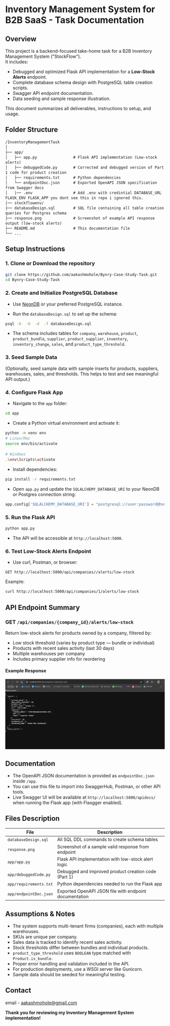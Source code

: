 
# Inventory Management System for B2B SaaS - Task Documentation

## Overview

This project is a backend-focused take-home task for a B2B Inventory Management System ("StockFlow").  
It includes:  
- Debugged and optimized Flask API implementation for a **Low-Stock Alerts** endpoint.  
- Complete database schema design with PostgreSQL table creation scripts.  
- Swagger API endpoint documentation.  
- Data seeding and sample response illustration.  

This document summarizes all deliverables, instructions to setup, and usage.

## Folder Structure

```
/InventoryManagementTask
│
├── app/
│   ├── app.py                # Flask API implementation (Low-stock alerts)
│   ├── debuggedCode.py       # Corrected and debugged version of Part 1 code for product creation
│   ├── requirements.txt      # Python dependencies
│   └── endpointDoc.json      # Exported OpenAPI JSON specification from Swagger docs
│   |── .env                  # Add .env with credintial DATABASE_URL FLASK_ENV FLASK_APP you dont see this in repo i ignored this.
|── stockflowenv/
├── databaseDesign.sql        # SQL file containing all table creation queries for Postgres schema
├── response.png              # Screenshot of example API response output (low-stock alerts)
├── README.md                 # This documentation file
└── ...
```

## Setup Instructions

### 1. Clone or Download the repository

```bash
git clone https://github.com/aakashmohole/Bynry-Case-Study-Task.git
cd Bynry-Case-Study-Task
```

### 2. Create and Initialize PostgreSQL Database

- Use [NeonDB](https://neon.tech/) or your preferred PostgreSQL instance.

- Run the `databaseDesign.sql` to set up the schema:

```bash
psql -h  -U  -d  -f databaseDesign.sql
```

- The schema includes tables for `company`, `warehouse`, `product`, `product_bundle`, `supplier`, `product_supplier`, `inventory`, `inventory_change`, `sales`, and `product_type_threshold`.

### 3. Seed Sample Data

(Optionally, seed sample data with sample inserts for products, suppliers, warehouses, sales, and thresholds. This helps to test and see meaningful API output.)

### 4. Configure Flask App

- Navigate to the `app` folder:

```bash
cd app
```

- Create a Python virtual environment and activate it:

```bash
python -m venv env
# Linux/Mac
source env/bin/activate

# Windows
.\env\Scripts\activate
```

- Install dependencies:

```bash
pip install -r requirements.txt
```

- Open `app.py` and update the `SQLALCHEMY_DATABASE_URI` to your NeonDB or Postgres connection string:

```python
app.config['SQLALCHEMY_DATABASE_URI'] = "postgresql://user:password@host/database?sslmode=require"
```

### 5. Run the Flask API

```bash
python app.py
```

- The API will be accessible at `http://localhost:5000`.

### 6. Test Low-Stock Alerts Endpoint

- Use curl, Postman, or browser:

```
GET http://localhost:5000/api/companies//alerts/low-stock
```

Example:

```bash
curl http://localhost:5000/api/companies/1/alerts/low-stock
```

## API Endpoint Summary

### GET `/api/companies/{company_id}/alerts/low-stock`

Return low-stock alerts for products owned by a company, filtered by:

- Low stock threshold (varies by product type — bundle or individual)
- Products with recent sales activity (last 30 days)
- Multiple warehouses per company
- Includes primary supplier info for reordering

#### Example Response
![resukt](response.png)


## Documentation

- The OpenAPI JSON documentation is provided as `endpointDoc.json` inside `/app`.
- You can use this file to import into SwaggerHub, Postman, or other API tools.
- Live Swagger UI will be available at `http://localhost:5000/apidocs/` when running the Flask app (with Flasgger enabled).

## Files Description

| File                  | Description                                          |
|-----------------------|-----------------------------------------------------|
| `databaseDesign.sql`  | All SQL DDL commands to create schema tables         |
| `response.png`        | Screenshot of a sample valid response from endpoint  |
| `app/app.py`          | Flask API implementation with low-stock alert logic  |
| `app/debuggedCode.py` | Debugged and improved product creation code (Part 1) |
| `app/requirements.txt`| Python dependencies needed to run the Flask app      |
| `app/endpointDoc.json`| Exported OpenAPI JSON file with endpoint documentation|

## Assumptions & Notes

- The system supports multi-tenant firms (companies), each with multiple warehouses.
- SKUs are unique per company.
- Sales data is tracked to identify recent sales activity.
- Stock thresholds differ between bundles and individual products.
- `product_type_threshold` uses `BOOLEAN` type matched with `Product.is_bundle`.
- Proper error handling and validation included in the API.
- For production deployments, use a WSGI server like Gunicorn.
- Sample data should be seeded for meaningful testing.


## Contact 
email - aakashmohole@gmail.com

**Thank you for reviewing my Inventory Management System implementation!**
